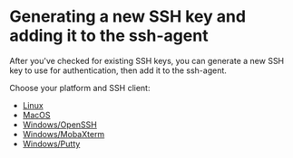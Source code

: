 # Generating a new SSH key and adding it to the ssh-agent

After you've checked for existing SSH keys, you can generate a new SSH key to use for authentication, then add it to the ssh-agent.

Choose your platform and SSH client:

- [Linux](generate-linux.md)
- [MacOS](generate-macos.md)
- [Windows/OpenSSH](generate-windows-openssh.md)
- [Windows/MobaXterm](generate-windows-mobaxterm.md)
- [Windows/Putty](generate-windows-putty.md)